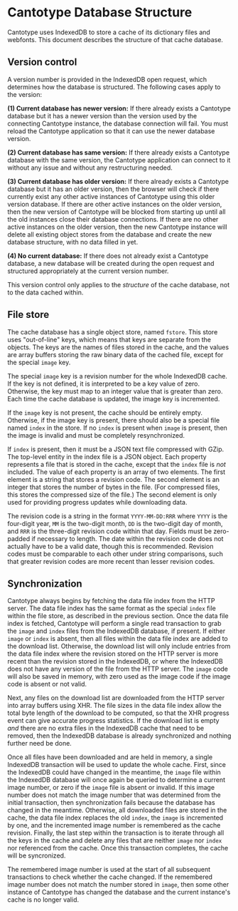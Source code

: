 # Cantotype Database Structure

Cantotype uses IndexedDB to store a cache of its dictionary files and webfonts.  This document describes the structure of that cache database.

## Version control

A version number is provided in the IndexedDB open request, which determines how the database is structured.  The following cases apply to the version:

__(1) Current database has newer version:__ If there already exists a Cantotype database but it has a newer version than the version used by the connecting Cantotype instance, the database connection will fail.  You must reload the Cantotype application so that it can use the newer database version.

__(2) Current database has same version:__ If there already exists a Cantotype database with the same version, the Cantotype application can connect to it without any issue and without any restructuring needed.

__(3) Current database has older version:__ If there already exists a Cantotype database but it has an older version, then the browser will check if there currently exist any other active instances of Cantotype using this older version database.  If there are other active instances on the older version, then the new version of Cantotype will be blocked from starting up until all the old instances close their database connections.  If there are no other active instances on the older version, then the new Cantotype instance will delete all existing object stores from the database and create the new database structure, with no data filled in yet.

__(4) No current database:__ If there does not already exist a Cantotype database, a new database will be created during the open request and structured appropriately at the current version number.

This version control only applies to the _structure_ of the cache database, not to the data cached within.

## File store

The cache database has a single object store, named `fstore`.  This store uses "out-of-line" keys, which means that keys are separate from the objects.  The keys are the names of files stored in the cache, and the values are array buffers storing the raw binary data of the cached file, except for the special `image` key.

The special `image` key is a revision number for the whole IndexedDB cache.  If the key is not defined, it is interpreted to be a key value of zero.  Otherwise, the key must map to an integer value that is greater than zero.  Each time the cache database is updated, the image key is incremented.

If the `image` key is not present, the cache should be entirely empty.  Otherwise, if the image key is present, there should also be a special file named `index` in the store.  If no `index` is present when `image` is present, then the image is invalid and must be completely resynchronized.

If `index` is present, then it must be a JSON text file compressed with GZip.  The top-level entity in the index file is a JSON object.  Each property represents a file that is stored in the cache, except that the `index` file is _not_ included.  The value of each property is an array of two elements.  The first element is a string that stores a revision code.  The second element is an integer that stores the number of bytes in the file.  (For compressed files, this stores the compressed size of the file.)  The second element is only used for providing progress updates while downloading data.

The revision code is a string in the format `YYYY-MM-DD:RRR` where `YYYY` is the four-digit year, `MM` is the two-digit month, `DD` is the two-digit day of month, and `RRR` is the three-digit revision code within that day.  Fields must be zero-padded if necessary to length.  The date within the revision code does not actually have to be a valid date, though this is recommended.  Revision codes must be comparable to each other under string comparisons, such that greater revision codes are more recent than lesser revision codes.

## Synchronization

Cantotype always begins by fetching the data file index from the HTTP server.  The data file index has the same format as the special `index` file within the file store, as described in the previous section.  Once the data file index is fetched, Cantotype will perform a single read transaction to grab the `image` and `index` files from the IndexedDB database, if present.  If either `image` or `index` is absent, then all files within the data file index are added to the download list.  Otherwise, the download list will only include entries from the data file index where the revision stored on the HTTP server is more recent than the revision stored in the IndexedDB, or where the IndexedDB does not have any version of the file from the HTTP server.  The `image` code will also be saved in memory, with zero used as the image code if the image code is absent or not valid.

Next, any files on the download list are downloaded from the HTTP server into array buffers using XHR.  The file sizes in the data file index allow the total byte length of the download to be computed, so that the XHR progress event can give accurate progress statistics.  If the download list is empty _and_ there are no extra files in the IndexedDB cache that need to be removed, then the IndexedDB database is already synchronized and nothing further need be done.

Once all files have been downloaded and are held in memory, a single IndexedDB transaction will be used to update the whole cache.  First, since the IndexedDB could have changed in the meantime, the `image` file within the IndexedDB database will once again be queried to determine a current image number, or zero if the `image` file is absent or invalid.  If this image number does not match the image number that was determined from the initial transaction, then synchronization fails because the database has changed in the meantime.  Otherwise, all downloaded files are stored in the cache, the data file index replaces the old `index`, the `image` is incremented by one, and the incremented image number is remembered as the cache revision.  Finally, the last step within the transaction is to iterate through all the keys in the cache and delete any files that are neither `image` nor `index` nor referenced from the cache.  Once this transaction completes, the cache will be syncronized.

The remembered image number is used at the start of all subsequent transactions to check whether the cache changed.  If the remembered image number does not match the number stored in `image`, then some other instance of Cantotype has changed the database and the current instance's cache is no longer valid.
